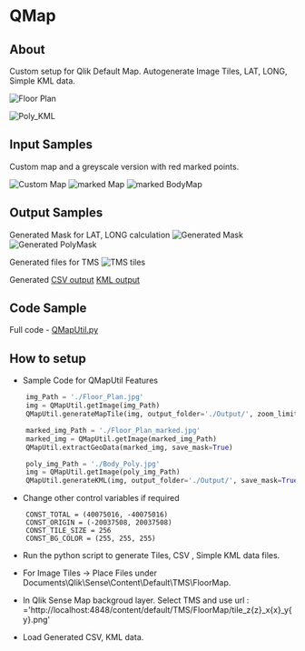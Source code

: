 # QMap
## About
Custom setup for Qlik Default Map.
Autogenerate Image Tiles, LAT, LONG, Simple KML data.

![Floor Plan](doc/FloorPlan/FloorPlan.gif)

![Poly_KML](doc/FloorPlan/Generate_KML_from_Image.gif)

## Input Samples
Custom map and a greyscale version with red marked points. 

![Custom Map](doc/FloorPlan/FloorPlan.jpg)
![marked Map](doc/FloorPlan/FloorPlan_marked.jpg)
![marked BodyMap](/Body_Poly.jpg)
## Output Samples

Generated Mask for LAT, LONG calculation
![Generated Mask](doc/FloorPlan/GeneratedMask.png)
![Generated PolyMask](GeneratedMask_Poly.png) 


Generated files for TMS
![TMS tiles](doc/FloorPlan/GeneratedTiles.gif)

Generated
[CSV output](output.csv)
[KML output](output.kml)

## Code Sample

Full code - [QMapUtil.py](QMapUtil.py)

## How to setup

* Sample Code for QMapUtil Features 

```python
    img_Path = './Floor_Plan.jpg'
    img = QMapUtil.getImage(img_Path)
    QMapUtil.generateMapTile(img, output_folder='./Output/', zoom_limit=4)

    marked_img_Path = './Floor_Plan_marked.jpg'
    marked_img = QMapUtil.getImage(marked_img_Path)
    QMapUtil.extractGeoData(marked_img, save_mask=True)

    poly_img_Path = './Body_Poly.jpg'
    img = QMapUtil.getImage(poly_img_Path)
    QMapUtil.generateKML(img, output_folder='./Output/', save_mask=True)
```
* Change other control variables if required
```
    CONST_TOTAL = (40075016, -40075016)
    CONST_ORIGIN = (-20037508, 20037508)
    CONST_TILE_SIZE = 256
    CONST_BG_COLOR = (255, 255, 255)
```

* Run the python script to generate Tiles, CSV , Simple KML data files.

* For Image Tiles -> Place Files under Documents\Qlik\Sense\Content\Default\TMS\FloorMap.

* In Qlik Sense Map backgroud layer. Select TMS and use url : ='http://localhost:4848/content/default/TMS/FloorMap/tile_z{z}_x{x}_y{y}.png'

* Load Generated CSV, KML data.




